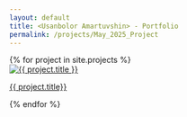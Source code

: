 ```yaml
---
layout: default
title: <Usanbolor Amartuvshin> - Portfolio
permalink: /projects/May_2025_Project
---
```


<div class="gallery-container">
<div class="project-gallery">
    {% for project in site.projects %}
      <div class="gallery-item">
        <a href="{{ project.url | relative_url }}">
          <img src="{{ project.image | relative_url }}" alt="{{ project.title }}" />
          <p>{{ project.title}}</p>
        </a>
      </div>
    {% endfor %}
</div>
</div>
